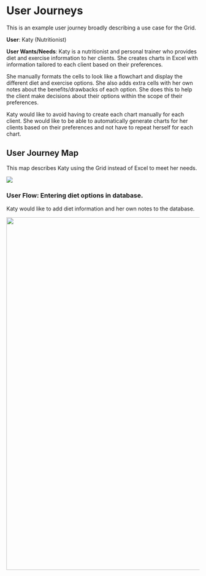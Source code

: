 # User Journeys

This is an example user journey broadly describing a use case for the Grid.

**User**: Katy (Nutritionist)

**User Wants/Needs**: Katy is a nutritionist and personal trainer who provides diet and exercise information to her clients. She creates charts in Excel with information tailored to each client based on their preferences.

She manually formats the cells to look like a flowchart and display the different diet and exercise options. She also adds extra cells with her own notes about the benefits/drawbacks
of each option. She does this to help the client make decisions about their options within the scope of their preferences.

Katy would like to avoid having to create each chart manually for each client. She would like to be able to automatically generate charts for her clients based on their preferences and not have to repeat herself for each chart.

## User Journey Map

This map describes Katy using the Grid instead of Excel to meet her needs.

<img src="/img/katy-user-journey.png"/>


### User Flow: Entering diet options in database.

Katy would like to add diet information and her own notes to the database.

<img src="/img/katy-user-flow-database.png" height="auto" width="920" />